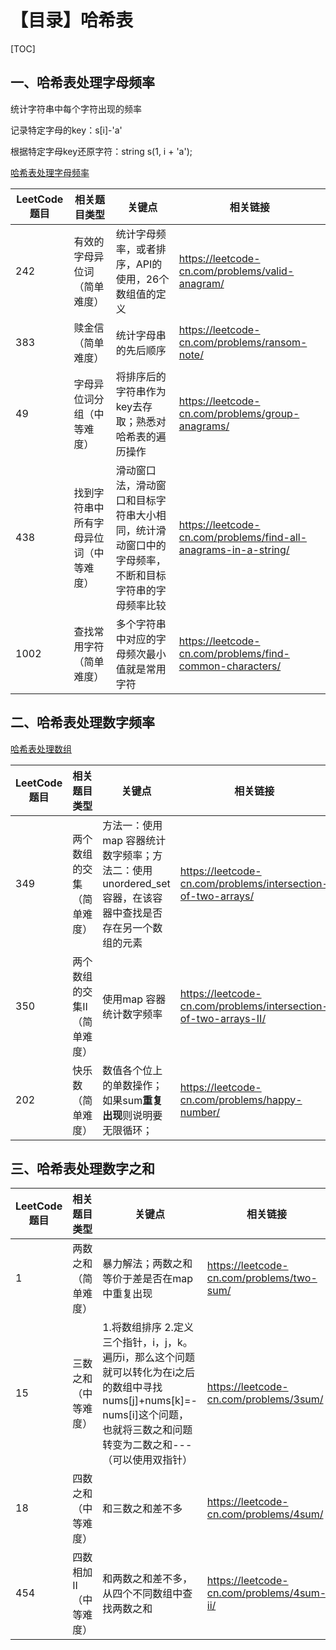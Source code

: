 # 【目录】哈希表

[TOC]

## 一、哈希表处理字母频率

统计字符串中每个字符出现的频率

记录特定字母的key：s[i]-'a'

根据特定字母key还原字符：string s(1, i + 'a');

[哈希表处理字母频率](./01哈希表处理字母频率.md)

| **LeetCode题目** | **相关题目类型**                       | 关键点                                                       | **相关链接**                                                 |
| ---------------- | -------------------------------------- | ------------------------------------------------------------ | ------------------------------------------------------------ |
| 242              | 有效的字母异位词（简单难度）           | 统计字母频率，或者排序，API的使用，26个数组值的定义          | https://leetcode-cn.com/problems/valid-anagram/              |
| 383              | 赎金信（简单难度）                     | 统计字母串的先后顺序                                         | https://leetcode-cn.com/problems/ransom-note/                |
| 49               | 字母异位词分组（中等难度）             | 将排序后的字符串作为key去存取；熟悉对哈希表的遍历操作        | https://leetcode-cn.com/problems/group-anagrams/             |
| 438              | 找到字符串中所有字母异位词（中等难度） | 滑动窗口法，滑动窗口和目标字符串大小相同，统计滑动窗口中的字母频率，不断和目标字符串的字母频率比较 | https://leetcode-cn.com/problems/find-all-anagrams-in-a-string/ |
| 1002             | 查找常用字符（简单难度）               | 多个字符串中对应的字母频次最小值就是常用字符                 | https://leetcode-cn.com/problems/find-common-characters/     |

## 二、哈希表处理数字频率

[哈希表处理数组](./02哈希表处理数组.md)

| **LeetCode题目** | **相关题目类型**             | 关键点                                                       | **相关链接**                                                 |
| ---------------- | ---------------------------- | ------------------------------------------------------------ | ------------------------------------------------------------ |
| 349              | 两个数组的交集（简单难度）   | 方法一：使用map 容器统计数字频率；方法二：使用unordered_set 容器，在该容器中查找是否存在另一个数组的元素 | https://leetcode-cn.com/problems/intersection-of-two-arrays/ |
| 350              | 两个数组的交集II（简单难度） | 使用map 容器统计数字频率                                     | https://leetcode-cn.com/problems/intersection-of-two-arrays-II/ |
| 202              | 快乐数（简单难度）           | 数值各个位上的单数操作；如果sum**重复出现**则说明要无限循环； | https://leetcode-cn.com/problems/happy-number/               |

## 三、哈希表处理数字之和

| **LeetCode题目** | **相关题目类型**       | 关键点                                                       | **相关链接**                              |
| ---------------- | ---------------------- | ------------------------------------------------------------ | ----------------------------------------- |
| 1                | 两数之和（简单难度）   | 暴力解法；两数之和等价于差是否在map中重复出现                | https://leetcode-cn.com/problems/two-sum/ |
| 15               | 三数之和（中等难度）   | 1.将数组排序 2.定义三个指针，i，j，k。遍历i，那么这个问题就可以转化为在i之后的数组中寻找nums[j]+nums[k]=-nums[i]这个问题，也就将三数之和问题转变为二数之和---（可以使用双指针） | https://leetcode-cn.com/problems/3sum/    |
| 18               | 四数之和（中等难度）   | 和三数之和差不多                                             | https://leetcode-cn.com/problems/4sum/    |
| 454              | 四数相加II（中等难度） | 和两数之和差不多，从四个不同数组中查找两数之和               | https://leetcode-cn.com/problems/4sum-ii/ |

